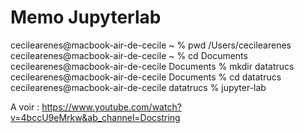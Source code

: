 # Memo Jupyterlab

cecilearenes@macbook-air-de-cecile ~ % pwd
/Users/cecilearenes
cecilearenes@macbook-air-de-cecile ~ % cd Documents
cecilearenes@macbook-air-de-cecile Documents % mkdir datatrucs
cecilearenes@macbook-air-de-cecile Documents % cd datatrucs
cecilearenes@macbook-air-de-cecile datatrucs % jupyter-lab

A voir : 
https://www.youtube.com/watch?v=4bccU9eMrkw&ab_channel=Docstring
